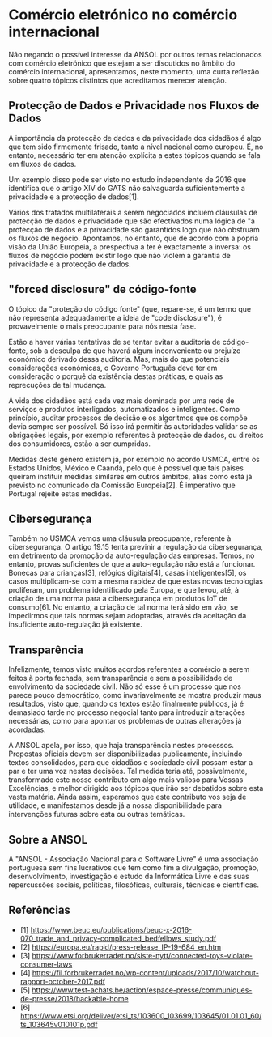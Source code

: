 # Comércio eletrónico no comércio internacional

Não negando o possível interesse da ANSOL por outros temas relacionados com
comércio eletrónico que estejam a ser discutidos no âmbito do comércio
internacional, apresentamos, neste momento, uma curta reflexão sobre quatro
tópicos distintos que acreditamos merecer atenção.

## Protecção de Dados e Privacidade nos Fluxos de Dados

A importância da protecção de dados e da privacidade dos cidadãos é algo que
tem sido firmemente frisado, tanto a nível nacional como europeu. É, no
entanto, necessário ter em atenção explícita a estes tópicos quando se fala em
fluxos de dados.

Um exemplo disso pode ser visto no estudo independente de 2016 que identifica
que o artigo XIV do GATS não salvaguarda suficientemente a privacidade e a
protecção de dados[1].

Vários dos tratados multilaterais a serem negociados incluem cláusulas de
protecção de dados e privacidade que são efectivados numa lógica de "a
protecção de dados e a privacidade são garantidos logo que não obstruam os
fluxos de negócio. Apontamos, no entanto, que de acordo com a pópria visão da
União Europeia, a prespectiva a ter é exactamente a inversa: os fluxos de
negócio podem existir logo que não violem a garantia de privacidade e a
protecção de dados.

## "forced disclosure" de código-fonte

O tópico da "proteção do código fonte" (que, repare-se, é um termo que não
representa adequadamente a ideia de "code disclosure"), é provavelmente o mais
preocupante para nós nesta fase.

Estão a haver várias tentativas de se tentar evitar a auditoria de
código-fonte, sob a desculpa de que haverá algum inconveniente ou prejuízo
económico derivado dessa auditoria. Mas, mais do que potenciais considerações
económicas, o Governo Português deve ter em consideração o porquê da existência
destas práticas, e quais as reprecuções de tal mudança.

A vida dos cidadãos está cada vez mais dominada por uma rede de serviços e
produtos interligados, automatizados e inteligentes. Como princípio, auditar
processos de decisão e os algoritmos que os compõe devia sempre ser possível.
Só isso irá permitir às autoridades validar se as obrigações legais, por
exemplo referentes à protecção de dados, ou direitos dos consumidores, estão a
ser cumpridas.

Medidas deste género existem já, por exemplo no acordo USMCA, entre os Estados
Unidos, México e Caandá, pelo que é possível que tais países queiram instituir
medidas similares em outros âmbitos, aliás como está já previsto no comunicado
da Comissão Europeia[2]. É imperativo que Portugal rejeite estas medidas.

## Cibersegurança

Também no USMCA vemos uma cláusula preocupante, referente à cibersegurança. O
artigo 19.15 tenta previnir a regulação da cibersegurança, em detrimento da
promoção da auto-regulação das empresas. Temos, no entanto, provas suficientes
de que a auto-regulação não está a funcionar. Bonecas para crianças[3],
relógios digitais[4], casas inteligentes[5], os casos multiplicam-se com a
mesma rapidez de que estas novas tecnologias proliferam, um problema
identificado pela Europa, e que levou, até, à criação de uma norma para a
cibersegurança em produtos IoT de consumo[6]. No entanto, a criação de tal
norma terá sido em vão, se impedirmos que tais normas sejam adoptadas, através
da aceitação da insuficiente auto-regulação já existente.

## Transparência

Infelizmente, temos visto muitos acordos referentes a comércio a serem feitos à
porta fechada, sem transparência e sem a possibilidade de envolvimento da
sociedade civil. Não só esse é um processo que nos parece pouco democrático,
como invariavelmente se mostra produzir maus resultados, visto que, quando os
textos estão finalmente públicos, já é demasiado tarde no processo negocial
tanto para introduzir alterações necessárias, como para apontar os problemas de
outras alterações já acordadas.

A ANSOL apela, por isso, que haja transparência nestes processos. Propostas
oficiais devem ser disponibilizadas publicamente, incluindo textos
consolidados, para que cidadãos e sociedade civil possam estar a par e ter uma
voz nestas decisões. Tal medida teria até, possivelmente, transformado este
nosso contributo em algo mais valioso para Vossas Excelências, e melhor
dirigido aos tópicos que irão ser debatidos sobre esta vasta matéria. Ainda
assim, esperamos que este contributo vos seja de utilidade, e manifestamos
desde já a nossa disponibilidade para intervenções futuras sobre esta ou outras
temáticas.

## Sobre a ANSOL

A "ANSOL - Associação Nacional para o Software Livre" é uma associação
portuguesa sem fins lucrativos que tem como fim a divulgação, promoção,
desenvolvimento, investigação e estudo da Informática Livre e das suas
repercussões sociais, políticas, filosóficas, culturais, técnicas e
científicas.

## Referências

* [1] https://www.beuc.eu/publications/beuc-x-2016-070_trade_and_privacy-complicated_bedfellows_study.pdf
* [2] https://europa.eu/rapid/press-release_IP-19-684_en.htm
* [3] https://www.forbrukerradet.no/siste-nytt/connected-toys-violate-consumer-laws
* [4] https://fil.forbrukerradet.no/wp-content/uploads/2017/10/watchout-rapport-october-2017.pdf
* [5] https://www.test-achats.be/action/espace-presse/communiques-de-presse/2018/hackable-home
* [6] https://www.etsi.org/deliver/etsi_ts/103600_103699/103645/01.01.01_60/ts_103645v010101p.pdf

